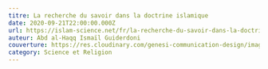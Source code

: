 ```yaml
---
titre: La recherche du savoir dans la doctrine islamique
date: 2020-09-21T22:00:00.000Z
url: https://islam-science.net/fr/la-recherche-du-savoir-dans-la-doctrine-islamique-3521/
auteur: Abd al-Haqq Ismaïl Guiderdoni
couverture: https://res.cloudinary.com/genesi-communication-design/image/upload/v1604579457/ihei/couvertures/1590700148_sxtnow.png
category: Science et Religion
---
```

